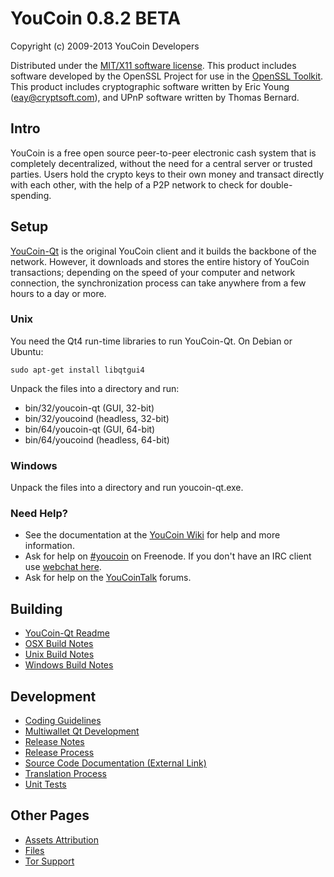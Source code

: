 YouCoin 0.8.2 BETA 
====================

Copyright (c) 2009-2013 YouCoin Developers

Distributed under the [MIT/X11 software license](http://www.opensource.org/licenses/mit-license.php).
This product includes software developed by the OpenSSL Project for use in the [OpenSSL Toolkit](http://www.openssl.org/). This product includes
cryptographic software written by Eric Young ([eay@cryptsoft.com](mailto:eay@cryptsoft.com)), and UPnP software written by Thomas Bernard.


Intro
---------------------
YouCoin is a free open source peer-to-peer electronic cash system that is
completely decentralized, without the need for a central server or trusted
parties.  Users hold the crypto keys to their own money and transact directly
with each other, with the help of a P2P network to check for double-spending.


Setup
---------------------
[YouCoin-Qt](http://youcoin.org/en/download) is the original YouCoin client and it builds the backbone of the network. However, it downloads and stores the entire history of YouCoin transactions; depending on the speed of your computer and network connection, the synchronization process can take anywhere from a few hours to a day or more.

### Unix

You need the Qt4 run-time libraries to run YouCoin-Qt. On Debian or Ubuntu:

	sudo apt-get install libqtgui4

Unpack the files into a directory and run:

- bin/32/youcoin-qt (GUI, 32-bit)
- bin/32/youcoind (headless, 32-bit)
- bin/64/youcoin-qt (GUI, 64-bit)
- bin/64/youcoind (headless, 64-bit)



### Windows

Unpack the files into a directory and run youcoin-qt.exe.

### Need Help?

* See the documentation at the [YouCoin Wiki](https://en.youcoin.it/wiki/Main_Page)
for help and more information.
* Ask for help on [#youcoin](http://webchat.freenode.net?channels=youcoin) on Freenode. If you don't have an IRC client use [webchat here](http://webchat.freenode.net?channels=youcoin).
* Ask for help on the [YouCoinTalk](https://youcointalk.org/) forums.

Building
---------------------
- [YouCoin-Qt Readme](readme-qt.md)
- [OSX Build Notes](build-osx.md)
- [Unix Build Notes](build-unix.md)
- [Windows Build Notes](build-msw.md)

Development
---------------------
- [Coding Guidelines](coding.md)
- [Multiwallet Qt Development](multiwallet-qt.md)
- [Release Notes](release-notes.md)
- [Release Process](release-process.md)
- [Source Code Documentation (External Link)](https://dev.visucore.com/youcoin/doxygen/)
- [Translation Process](translation_process.md)
- [Unit Tests](unit-tests.md)

Other Pages
---------------------
- [Assets Attribution](assets-attribution.md)
- [Files](files.md)
- [Tor Support](tor.md)